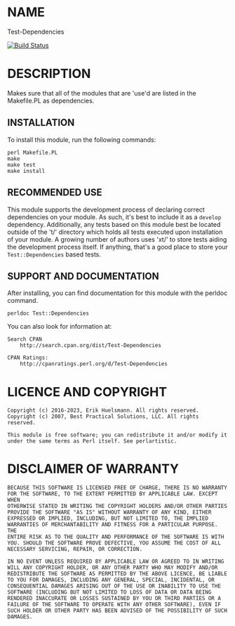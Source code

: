 # NAME

Test-Dependencies

[![Build Status](https://travis-ci.org/ehuelsmann/perl-Test-Dependencies.svg?branch=master)](https://travis-ci.org/ehuelsmann/perl-Test-Dependencies)

# DESCRIPTION

Makes sure that all of the modules that are 'use'd are listed in the
Makefile.PL as dependencies.


## INSTALLATION

To install this module, run the following commands:

    perl Makefile.PL
    make
    make test
    make install

## RECOMMENDED USE

This module supports the development process of declaring correct dependencies
on your module. As such, it's best to include it as a `develop` dependency.
Additionally, any tests based on this module best be located outside of the 't/'
directory which holds all tests executed upon installation of your module.
A growing number of authors uses 'xt/' to store tests aiding the development
process itself.  If anything, that's a good place to store your
`Test::Dependencies` based tests.

## SUPPORT AND DOCUMENTATION

After installing, you can find documentation for this module with the perldoc command.

    perldoc Test::Dependencies

You can also look for information at:

    Search CPAN
        http://search.cpan.org/dist/Test-Dependencies

    CPAN Ratings:
        http://cpanratings.perl.org/d/Test-Dependencies

# LICENCE AND COPYRIGHT
    Copyright (c) 2016-2023, Erik Huelsmann. All rights reserved.
    Copyright (c) 2007, Best Practical Solutions, LLC. All rights reserved.

    This module is free software; you can redistribute it and/or modify it
    under the same terms as Perl itself. See perlartistic.

# DISCLAIMER OF WARRANTY
    BECAUSE THIS SOFTWARE IS LICENSED FREE OF CHARGE, THERE IS NO WARRANTY
    FOR THE SOFTWARE, TO THE EXTENT PERMITTED BY APPLICABLE LAW. EXCEPT WHEN
    OTHERWISE STATED IN WRITING THE COPYRIGHT HOLDERS AND/OR OTHER PARTIES
    PROVIDE THE SOFTWARE "AS IS" WITHOUT WARRANTY OF ANY KIND, EITHER
    EXPRESSED OR IMPLIED, INCLUDING, BUT NOT LIMITED TO, THE IMPLIED
    WARRANTIES OF MERCHANTABILITY AND FITNESS FOR A PARTICULAR PURPOSE. THE
    ENTIRE RISK AS TO THE QUALITY AND PERFORMANCE OF THE SOFTWARE IS WITH
    YOU. SHOULD THE SOFTWARE PROVE DEFECTIVE, YOU ASSUME THE COST OF ALL
    NECESSARY SERVICING, REPAIR, OR CORRECTION.

    IN NO EVENT UNLESS REQUIRED BY APPLICABLE LAW OR AGREED TO IN WRITING
    WILL ANY COPYRIGHT HOLDER, OR ANY OTHER PARTY WHO MAY MODIFY AND/OR
    REDISTRIBUTE THE SOFTWARE AS PERMITTED BY THE ABOVE LICENCE, BE LIABLE
    TO YOU FOR DAMAGES, INCLUDING ANY GENERAL, SPECIAL, INCIDENTAL, OR
    CONSEQUENTIAL DAMAGES ARISING OUT OF THE USE OR INABILITY TO USE THE
    SOFTWARE (INCLUDING BUT NOT LIMITED TO LOSS OF DATA OR DATA BEING
    RENDERED INACCURATE OR LOSSES SUSTAINED BY YOU OR THIRD PARTIES OR A
    FAILURE OF THE SOFTWARE TO OPERATE WITH ANY OTHER SOFTWARE), EVEN IF
    SUCH HOLDER OR OTHER PARTY HAS BEEN ADVISED OF THE POSSIBILITY OF SUCH
    DAMAGES.
